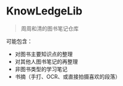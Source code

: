 # KnowLedgeLib


> 周周和清的图书笔记仓库



可能包含：

- 对图书主要知识点的整理
- 对其他人图书笔记的再整理
- 非图书类型的学习笔记
- 书摘（手打、OCR、或直接拍摄喜欢的段落）
